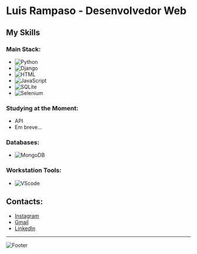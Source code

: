 # Luis Rampaso - Desenvolvedor Web

## My Skills

### Main Stack:
- ![Python](https://img.shields.io/badge/Python-14354C?style=for-the-badge&logo=python&logoColor=white)
- ![Django](https://img.shields.io/badge/Django-092E20?style=for-the-badge&logo=django&logoColor=white)
- ![HTML](https://img.shields.io/badge/HTML-239120?style=for-the-badge&logo=html5&logoColor=white)
- ![JavaScript](https://img.shields.io/badge/JavaScript-F7DF1E?style=for-the-badge&logo=javascript&logoColor=black)
- ![SQLite](https://img.shields.io/badge/SQLite-07405E?style=for-the-badge&logo=sqlite&logoColor=white)
- ![Selenium](https://img.shields.io/badge/Selenium-43B02A?style=for-the-badge&logo=selenium&logoColor=white)

### Studying at the Moment:
- API
- Em breve...

### Databases:
- ![MongoDB](https://img.shields.io/badge/MongoDB-4EA94B?style=for-the-badge&logo=mongodb&logoColor=white)

### Workstation Tools:
- ![VScode](https://img.shields.io/badge/vscode-4285F4?style=for-the-badge&logo=vscode&logoColor=white)

## Contacts:
- [Instagram](https://www.instagram.com/luisrampaso_ntn)
- [Gmail](mailto:luishisse@gmail.com)
- [LinkedIn](https://www.linkedin.com/in/luisrampaso/)

---

![Footer](https://capsule-render.vercel.app/api?type=waving&color=8F0D87&height=120&section=footer)
